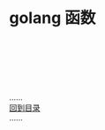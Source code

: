 # golang 函数



<br />
<br />
<br />
<br />
<br />

......     
[回到目录](../contents_page.md)     
......
